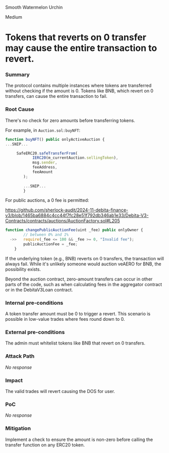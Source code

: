 Smooth Watermelon Urchin

Medium

# Tokens that reverts on 0 transfer may cause the entire transaction to revert.

### Summary

The protocol contains multiple instances where tokens are transferred without checking if the amount is 0. Tokens like BNB, which revert on 0 transfers, can cause the entire transaction to fail.

### Root Cause

There's no check for zero amounts before transferring tokens.

For example, in `Auction.sol:buyNFT`:

```jsx
function buyNFT() public onlyActiveAuction {
...SNIP...

     SafeERC20.safeTransferFrom(
            IERC20(m_currentAuction.sellingToken),
            msg.sender,
            feeAddress,
            feeAmount
        );
        
        ...SNIP...
        }
```

For public auctions, a 0 fee is permitted:

https://github.com/sherlock-audit/2024-11-debita-finance-v3/blob/1465ba6884c4cc44f7fc28e51f792db346ab1e33/Debita-V3-Contracts/contracts/auctions/AuctionFactory.sol#L205

```jsx
function changePublicAuctionFee(uint _fee) public onlyOwner {
        // between 0% and 1%
  ->>   require(_fee <= 100 && _fee >= 0, "Invalid fee");
        publicAuctionFee = _fee;
    }
```

If the underlying token (e.g., BNB) reverts on 0 transfers, the transaction will always fail. While it's unlikely someone would auction veAERO for BNB, the possibility exists.

Beyond the auction contract, zero-amount transfers can occur in other parts of the code, such as when calculating fees in the aggregator contract or in the DebitaV3Loan contract.

### Internal pre-conditions

A token transfer amount must be 0 to trigger a revert. This scenario is possible in low-value trades where fees round down to 0.

### External pre-conditions

The admin must whitelist tokens like BNB that revert on 0 transfers.

### Attack Path

_No response_

### Impact

The valid trades will revert causing the DOS for user.

### PoC

_No response_

### Mitigation

Implement a check to ensure the amount is non-zero before calling the transfer function on any ERC20 token.